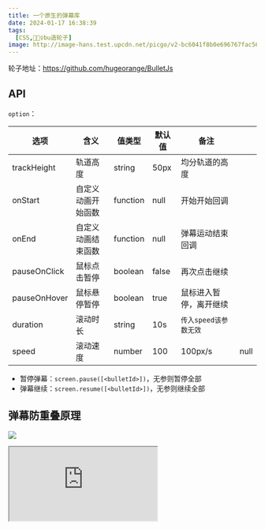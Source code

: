 ```yaml
---
title: 一个原生的弹幕库
date: 2024-01-17 16:38:39
tags:
  [CSS,🙅🏻‍♀️bu造轮子]
image: http://image-hans.test.upcdn.net/picgo/v2-bc6041f8b0e696767fac56fc48c91206_1440w.gif
--- 
```


轮子地址：https://github.com/hugeorange/BulletJs

## API

`option`：

| 选项         | 含义               | 值类型   | 默认值 | 备注                   |      |
| ------------ | ------------------ | -------- | ------ | ---------------------- | ---- |
| trackHeight  | 轨道高度           | string   | 50px   | 均分轨道的高度         |      |
| onStart      | 自定义动画开始函数 | function | null   | 开始开始回调           |      |
| onEnd        | 自定义动画结束函数 | function | null   | 弹幕运动结束回调       |      |
| pauseOnClick | 鼠标点击暂停       | boolean  | false  | 再次点击继续           |      |
| pauseOnHover | 鼠标悬停暂停       | boolean  | true   | 鼠标进入暂停，离开继续 |      |
| duration     | 滚动时长           | string   | 10s    | `传入speed该参数无效`  |      |
| speed        | 滚动速度           | number   | 100    | 100px/s                | null |

- 暂停弹幕：`screen.pause([<bulletId>])`，无参则暂停全部
- 弹幕继续：`screen.resume([<bulletId>])`，无参则继续全部

## 弹幕防重叠原理

![](http://image-hans.test.upcdn.net/picgo/%E6%88%AA%E5%B1%8F2024-01-17%2016.17.14.png)


<iframe src="https://stackblitz.com/edit/web-platform-oqereb?ctl=1&embed=1&file=index.html&hideDevTools=1&hideExplorer=1&hideNavigation=1&view=preview"
  style={{width:'100%', height: '500px', border:0, borderRadius: '4px', overflow:'hidden'}}
  title="CSS 奇妙的头像特效"
></iframe>
